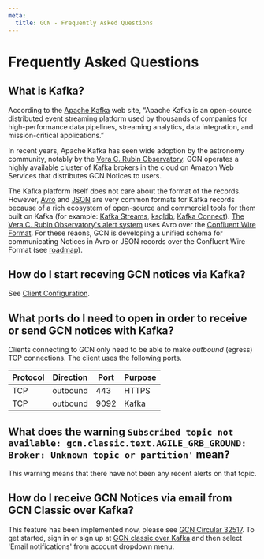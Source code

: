 ```yaml
---
meta:
  title: GCN - Frequently Asked Questions
---
```


# Frequently Asked Questions

## What is Kafka?

According to the [Apache Kafka](https://kafka.apache.org) web site, “Apache Kafka is an open-source distributed event streaming platform used by thousands of companies for high-performance data pipelines, streaming analytics, data integration, and mission-critical applications.”

In recent years, Apache Kafka has seen wide adoption by the astronomy community, notably by the [Vera C. Rubin Observatory](https://www.lsst.org). GCN operates a highly available cluster of Kafka brokers in the cloud on Amazon Web Services that distributes GCN Notices to users.

The Kafka platform itself does not care about the format of the records. However, [Avro](https://avro.apache.org) and [JSON](https://www.json.org) are very common formats for Kafka records because of a rich ecosystem of open-source and commercial tools for them built on Kafka (for example: [Kafka Streams](https://kafka.apache.org/documentation/streams/), [ksqldb](https://ksqldb.io), [Kafka Connect](https://www.confluent.io/product/confluent-connectors/)). [The Vera C. Rubin Observatory's alert system](https://dmtn-093.lsst.io) uses Avro over the [Confluent Wire Format](https://docs.confluent.io/platform/current/schema-registry/serdes-develop/index.html). For these reaons, GCN is developing a unified schema for communicating Notices in Avro or JSON records over the Confluent Wire Format (see [roadmap](docs/roadmap)).

## How do I start receving GCN notices via Kafka?

See [Client Configuration](docs/client).

## What ports do I need to open in order to receive or send GCN notices with Kafka?

Clients connecting to GCN only need to be able to make _outbound_ (egress) TCP connections. The client uses the following ports.

| Protocol | Direction | Port | Purpose |
| -------- | --------- | ---- | ------- |
| TCP      | outbound  | 443  | HTTPS   |
| TCP      | outbound  | 9092 | Kafka   |

## What does the warning `Subscribed topic not available: gcn.classic.text.AGILE_GRB_GROUND: Broker: Unknown topic or partition'` mean?

This warning means that there have not been any recent alerts on that topic.

## How do I receive GCN Notices via email from GCN Classic over Kafka?

This feature has been implemented now, please see [GCN Circular 32517](https://gcn.gsfc.nasa.gov/gcn3/32517.gcn3). To get started, sign in or sign up at [GCN classic over Kafka](https://gcn.nasa.gov/quickstart) and then select 'Email notifications' from account dropdown menu.
